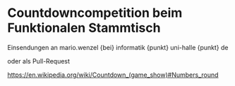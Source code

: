 # Countdowncompetition beim Funktionalen Stammtisch

Einsendungen an mario.wenzel {bei} informatik {punkt} uni-halle {punkt} de

oder als Pull-Request

https://en.wikipedia.org/wiki/Countdown_(game_show)#Numbers_round
